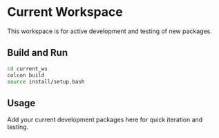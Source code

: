 # Current Workspace

This workspace is for active development and testing of new packages.

## Build and Run
```bash
cd current_ws
colcon build
source install/setup.bash
```

## Usage
Add your current development packages here for quick iteration and testing.
